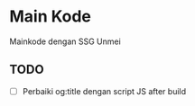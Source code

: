 # Main Kode

Mainkode dengan SSG Unmei

## TODO

- [ ] Perbaiki og:title dengan script JS after build